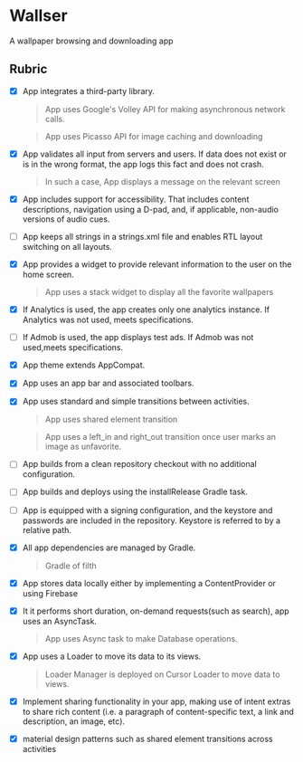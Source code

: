 # Wallser
A wallpaper browsing and downloading app

## Rubric

- [x] App integrates a third-party library.

   > App uses Google's Volley API for making asynchronous network calls.
   
   > App uses Picasso API for image caching and downloading
   
- [x] App validates all input from servers and users. If data does not exist or is in the wrong format, the app logs this fact and does not crash.
   
   > In such a case, App displays a message on the relevant screen

- [x] App includes support for accessibility. That includes content descriptions, navigation using a D-pad, and, if applicable, non-audio versions of audio cues.

- [ ] App keeps all strings in a strings.xml file and enables RTL layout switching on all layouts.

- [x] App provides a widget to provide relevant information to the user on the home screen.
    
    > App uses a stack widget to display all the favorite wallpapers
    
- [x] If Analytics is used, the app creates only one analytics instance. If Analytics was not used, meets specifications.

- [ ] If Admob is used, the app displays test ads. If Admob was not used,meets specifications.

- [x] App theme extends AppCompat.

- [x] App uses an app bar and associated toolbars.

- [x] App uses standard and simple transitions between activities.

    > App uses shared element transition

    > App uses a left_in and right_out transition once user marks an image as unfavorite.

- [ ] App builds from a clean repository checkout with no additional configuration.

- [ ] App builds and deploys using the installRelease Gradle task.

- [ ] App is equipped with a signing configuration, and the keystore and passwords are included in the repository. Keystore is referred to by a relative path.

- [x] All app dependencies are managed by Gradle.

    > Gradle of filth
    
- [x] App stores data locally either by implementing a ContentProvider or using Firebase

- [x] It it performs short duration, on-demand requests(such as search), app uses an AsyncTask.

    > App uses Async task to make Database operations.
    
- [x] App uses a Loader to move its data to its views.

    > Loader Manager is deployed on Cursor Loader to move data to views.
    
 - [x] Implement sharing functionality in your app, making use of intent extras to share rich content (i.e. a paragraph of content-specific text, a link and description, an image, etc).
 
 - [x] material design patterns such as shared element transitions across activities
    



    
